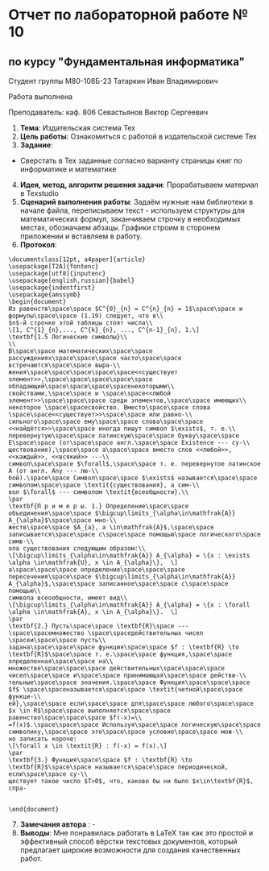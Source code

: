 # Отчет по лабораторной работе № 10
## по курсу "Фундаментальная информатика"

Студент группы М80-108Б-23 Татаркин Иван Владимирович

Работа выполнена 

Преподаватель: каф. 806 Севастьянов Виктор Сергеевич

1. **Тема**: Издательская система Tex
2. **Цель работы**: Ознакомиться с работой в издательской системе Tex
3. **Задание**:
- Сверстать в Tex заданные согласно варианту страницы книг по информатике и математике
4. **Идея, метод, алгоритм решения задачи**: Прорабатываем материал в Texstudio
5. **Сценарий выполнения работы**: Задаём нужные нам библиотеки в начале файла, переписываем текст - используем структуры для математических формул, заканчиваем строчку в необходимых местах, обозначаем абзацы. Графики строим в сторонем приложении и вставляем в работу.
6. **Протокол**:
```
\documentclass[12pt, a4paper]{article}
\usepackage[T2A]{fontenc}
\usepackage[utf8]{inputenc}
\usepackage[english,russian]{babel}
\usepackage{indentfirst}
\usepackage{amssymb}
\begin{document}
Из равенств\space\space $C^{0}_{n} = C^{n}_{n} = 1$\space\space и формулы\space\space (1.19) следует, что в\\
$n$-й строчке этой таблицы стоят числа\\
\[1, C^{1}_{n},..., C^{k}_{n}, ..., C^{n-1}_{n}, 1.\]
\textbf{1.5 Логические символы}\\
\\
В\space\space математических\space\space рассуждениях\space\space\space часто\space\space встречаются\space\space выра-\\
жения\space\space\space\space\space<<существует элемент>>,\space\space\space\space\space обладающий\space\space\space\spaceнекоторыми\\
свойствами,\space\space и \space\space<<любой элемент>>\space\space\space среди элементов,\space\space имеющих\\
некоторое \space\spaceсвойство. Вместо\space\space слова \space\space<<существует>>\space\space или равно-\\
сильного\space\space ему\space\space слова\space\space <<найдётся>>\space\space иногда пишут символ $\exists$, т. е.\\
перевернутую\space\space латинскую\space\space букву\space\space E\space\space (от\space\space англ.\space\space Existence --- су-\\
ществование),\space\space а\space\space вместо слов <<любой>>, <<каждый>>, <<всякий>> ---\\
символ\space\space $\forall$,\space\space т. е. перевернутое латинское A (от англ. Any --- лю-\\
бой).\space\space Символ\space\space $\exists$ называется\space\space символом\space\space \textit{существования}, a сим-\\
вол $\forall$ --- символом \textit{всеобщности}.\\
\par
\textbf{П р и м е р ы. 1.} Определение\space\space объединения\space\space $\bigcup\limits_{\alpha\in\mathfrak{A}} A_{\alpha}$\space\space мно-\\
жеств\space\space $A_{a}, a \in\mathfrak{A}$,\space\space записывается\space\space с\space\space помощью\space логического\space симв-\\
ола существования следующим образом:\\
\[\bigcup\limits_{\alpha\in\mathfrak{A}} A_{\alpha} = \{x : \exists    \alpha \in\mathfrak{U}, x \in A_{\alpha}\},  \]
а\space\space\space определение\space\space\space пересечения\space\space $\bigcup\limits_{\alpha\in\mathfrak{A}} A_{\alpha}$,\space\space записанное\space\space с\space\space помощью\\
символа всеообщности, имеет вид\\
\[\bigcup\limits_{\alpha\in\mathfrak{A}} A_{\alpha} = \{x : \forall    \alpha \in\mathfrak{A}, x \in A_{\alpha}\}.  \]
\par
\textbf{2.} Пусть\space\space \textbf{R}\space --- \space\spaceмножество \space\spaceдействительных чисел \spaceи\space\space пусть\\
задана\space\space\space функция\space\space $f : \textbf{R} \to \textbf{R}$\space\space т. е.\space\space функция,\space\space определенная\space\space на\\
множестве\space\space\space действительных\space\space\space чисел\space\space и\space\space принимающая\space\space действи-\\
тельные\space\space значения.\space\space Функция\space\space\space $f$ \space\spaceназывается\space\space \textit{четной\space\space функци-\\
ей},\space\space если\space\space для\space\space любого\space\space $x \in R$\space\space выполняется\space\space равенство\space\space\space $f(-x)=\\
=f(x)$.\space\space\space Используя\space\space логическую\space\space символику,\space\space это\space\space условие\space\space мож-\\
но записать короче:
\[\forall x \in \textit{R} : f(-x) = f(x).\]
\par
\textbf{3.} Функция\space\space $f : \textbf{R} \to \textbf{R}$\space\space называется\space\space периодической, если\space\space су-\\
ществует такое число $T>0$, что, каково бы ни было $x\in\textbf{R}$, спра-


\end{document} 
```
7. **Замечания автора** : -
8. **Выводы**: Мне понравилась работать в LaTeX так как это простой и эффективный способ вёрстки текстовых документов, который предлагает широкие возможности для создания качественных работ.
